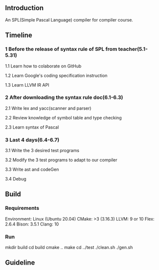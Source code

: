 ## Introduction

An SPL(Simple Pascal Language) compiler for compiler course.

## Timeline

### 1 Before the release of syntax rule of SPL from teacher(5.1-5.31)

1.1 Learn how to colaborate on GitHub

1.2 Learn Google's coding specification instruction

1.3 Learn LLVM IR API

### 2 After downloading the syntax rule doc(6.1-6.3)

2.1 Write lex and yacc(scanner and parser)

2.2 Review knowledge of symbol table and type checking

2.3 Learn syntax of Pascal

### 3 Last 4 days(6.4-6.7)

3.1 Write the 3 desired test programs

3.2 Modify the 3 test programs to adapt to our compiler

3.3 Write ast and codeGen

3.4 Debug

## Build
### Requirements
Environment: Linux (Ubuntu 20.04)
CMake: >3 (3.16.3)
LLVM: 9 or 10
Flex: 2.6.4
Bison: 3.5.1
Clang: 10

### Run
mkdir build
cd build
cmake ..
make
cd ../test
./clean.sh
./gen.sh

## Guideline

